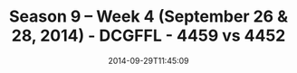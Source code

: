 ---
title: Season 9 – Week 4 (September 26 & 28, 2014) - DCGFFL - 4459 vs 4452
teams_score:
- team: 4459
  score:
- team: 4452
  score: 12
mvp: " Ryan Stitt (Leaf Green), James Santos (Black)"
game-ball: N/A
season: 9
week: 4
date: '2014-09-29T11:45:09'
pageid: season-9-week-4-4459-vs-4452
---